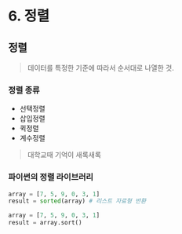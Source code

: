 # 6. 정렬

## 정렬

> 데이터를 특정한 기준에 따라서 순서대로 나열한 것.

### 정렬 종류

- 선택정렬
- 삽입정렬
- 퀵정렬
- 계수정렬

> 대학교때 기억이 새록새록

### 파이썬의 정렬 라이브러리

```python
array = [7, 5, 9, 0, 3, 1]
result = sorted(array) # 리스트 자료형 반환
```

```python
array = [7, 5, 9, 0, 3, 1]
result = array.sort()
```
